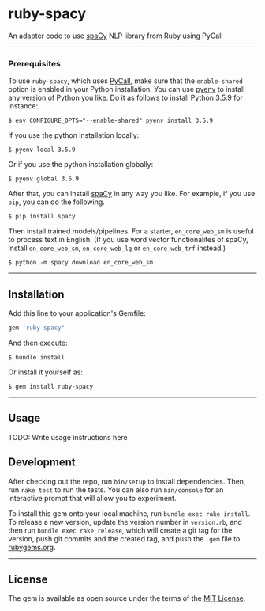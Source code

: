 # ruby-spacy

An adapter code to use [spaCy](https://spacy.io/) NLP library from Ruby using PyCall

----

### Prerequisites

To use `ruby-spacy`, which uses [PyCall](https://github.com/mrkn/pycall.rb), make sure that the `enable-shared` option is enabled in your Python installation. You can use [pyenv](https://github.com/pyenv/pyenv) to install any version of Python you like. Do it as follows to install Python 3.5.9 for instance:

```shell
$ env CONFIGURE_OPTS="--enable-shared" pyenv install 3.5.9
```

If you use the python installation locally:

```shell
$ pyenv local 3.5.9 
```

Or if you use the python installation globally:

```shell
$ pyenv global 3.5.9
```

After that, you can install [spaCy](https://spacy.io/) in any way you like. For example, if you use `pip`, you can do the following.

```shell
$ pip install spacy
```

Then install trained models/pipelines. For a starter, `en_core_web_sm` is useful to process text in English. (If you use word vector functionalites of spaCy, install `en_core_web_sm`, `en_core_web_lg` or `en_core_web_trf` instead.)

```shell
$ python -m spacy download en_core_web_sm
```

----

## Installation

Add this line to your application's Gemfile:

```ruby
gem 'ruby-spacy'
```

And then execute:

    $ bundle install

Or install it yourself as:

    $ gem install ruby-spacy

----

## Usage

TODO: Write usage instructions here

## Development

After checking out the repo, run `bin/setup` to install dependencies. Then, run `rake test` to run the tests. You can also run `bin/console` for an interactive prompt that will allow you to experiment.

To install this gem onto your local machine, run `bundle exec rake install`. To release a new version, update the version number in `version.rb`, and then run `bundle exec rake release`, which will create a git tag for the version, push git commits and the created tag, and push the `.gem` file to [rubygems.org](https://rubygems.org).

----

## License

The gem is available as open source under the terms of the [MIT License](https://opensource.org/licenses/MIT).

